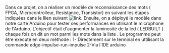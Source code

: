 Dans ce projet, on a réaliser un modèle de reconnaissance des mots ( FPGA, Microcontrolleur, Resistance, Transistor) en suivant les étapes indiquées dans le llien suivant ![link](https://docs.edgeimpulse.com/docs/tutorials/responding-to-your-voice).
Ensuite, on a déployé le modèle dans notre carte Arduino pour tester ses performances en utilisant le microphone de l'Arduino.
L'objectif était d'augmenter la luminosité de la led ( LEDBUILT ) chaque fois on dit un mot parmi les mots dans la liste .
Le programme peut être executé en deux méthode : 
  1- Directement sur le terminal en uttilisant la commande edge-impulse-run-impulse
  2-Via l'IDE arduino
